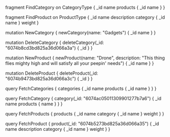 fragment FindCategory on CategoryType {
  _id
  name
  products {
    _id
    name
  }
}

fragment FindProduct on ProductType {
  _id
  name
  description
  category {
    _id
    name
  }
  weight
}

mutation NewCategory {
  newCategory(name: "Gadgets") {
    _id
    name
  }
}

mutation DeleteCategory {
  deleteCategory(_id: "6074b8cd3bd825a36d066a3a") {
    _id
  }
}

mutation NewProduct {
  newProduct(name: "Drone", description: "This thing flies mighty high and will satisfy all your peepin' needs") {
    _id
    name
  }
}

mutation DeleteProduct {
  deleteProduct(_id: "6074b9473bd825a36d066a3c") {
    _id
  }
}

query FetchCategories {
  categories {
    _id
    name
    products {
      _id
      name
    }
  }
}

query FetchCategory {
  category(_id: "6074ac05011309901277b7a6") {
    _id
    name
    products {
      name
    }
  }
}

query FetchProducts {
  products {
    _id
    name
    category {
      _id
      name
    }
    weight
  }
}

query FetchProduct {
  product(_id: "6074b5273bd825a36d066a35") {
    _id
    name
    description
    category {
      _id
      name
    }
    weight
  }
}